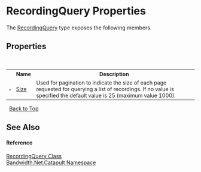 ﻿# RecordingQuery Properties
 

The <a href ="T_Bandwidth_Net_Catapult_RecordingQuery.md">RecordingQuery</a> type exposes the following members.


## Properties
&nbsp;<table><tr><th></th><th>Name</th><th>Description</th></tr><tr><td>![Public property](media/pubproperty.gif "Public property")</td><td><a href ="P_Bandwidth_Net_Catapult_RecordingQuery_Size.md">Size</a></td><td>
Used for pagination to indicate the size of each page requested for querying a list of recordings. If no value is specified the default value is 25 (maximum value 1000).</td></tr></table>&nbsp;
<a href="#recordingquery-properties">Back to Top</a>

## See Also


#### Reference
<a href ="T_Bandwidth_Net_Catapult_RecordingQuery.md">RecordingQuery Class</a><br /><a href ="N_Bandwidth_Net_Catapult.md">Bandwidth.Net.Catapult Namespace</a><br />